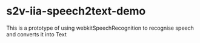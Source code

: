 # s2v-iia-speech2text-demo
This is a prototype of using webkitSpeechRecognition to recognise speech and converts it into Text
